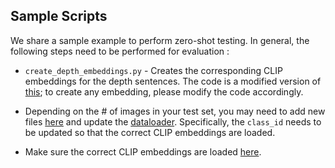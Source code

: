 ## Sample Scripts

We share a sample example to perform zero-shot testing. In general, the following steps need to be performed for evaluation : 

* ```create_depth_embeddings.py``` - Creates the corresponding CLIP embeddings for the depth sentences. The code is a modified version of [this](https://github.com/wl-zhao/VPD/blob/main/depth/dump_nyu_text_embeddings.py); to create any embedding, please modify the code accordingly.

* Depending on the \# of images in your test set, you may need to add new files [here](https://github.com/wl-zhao/VPD/tree/main/depth/dataset/filenames/nyudepthv2) and update the [dataloader](https://github.com/wl-zhao/VPD/blob/main/depth/dataset/nyudepthv2.py). Specifically, the ```class_id``` needs to be updated so that the correct CLIP embeddings are loaded.

* Make sure the correct CLIP embeddings are loaded [here](https://github.com/wl-zhao/VPD/blob/main/depth/models_depth/model.py#L68).
